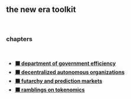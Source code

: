 ## the new era toolkit

<br>

### chapters

<br>

* **[⬛ department of government efficiency](doge)**
* **[⬛ decentralized autonomous organizations](daos)**
* **[⬛ futarchy and prediction markets](futarchy)**
* **[⬛ ramblings on tokenomics](tokenomics)**
